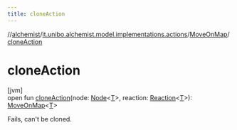 ```yaml
---
title: cloneAction
---
```

//[alchemist](../../../index.html)/[it.unibo.alchemist.model.implementations.actions](../index.html)/[MoveOnMap](index.html)/[cloneAction](clone-action.html)



# cloneAction



[jvm]\
open fun [cloneAction](clone-action.html)(node: [Node](../../it.unibo.alchemist.model.interfaces/-node/index.html)<[T](../../it.unibo.alchemist.model.implementations.movestrategies.speed/-straight-line-trace-dependant-speed/index.html)>, reaction: [Reaction](../../it.unibo.alchemist.model.interfaces/-reaction/index.html)<[T](../../it.unibo.alchemist.model.implementations.movestrategies.speed/-straight-line-trace-dependant-speed/index.html)>): [MoveOnMap](index.html)<[T](../../it.unibo.alchemist.model.implementations.movestrategies.speed/-straight-line-trace-dependant-speed/index.html)>



Fails, can't be cloned.




